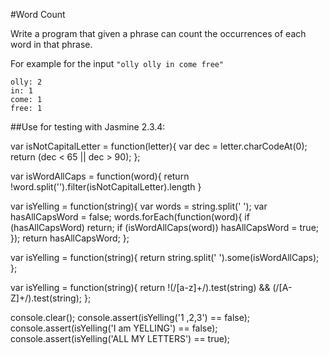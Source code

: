#Word Count

Write a program that given a phrase can count the occurrences of each word in that phrase.

For example for the input `"olly olly in come free"`

```plain
olly: 2
in: 1
come: 1
free: 1
```
##Use for testing with Jasmine 2.3.4:

var isNotCapitalLetter = function(letter){
	var dec = letter.charCodeAt(0);
	return (dec < 65 || dec > 90);
};

var isWordAllCaps = function(word){
	return !word.split('').filter(isNotCapitalLetter).length
}

var isYelling = function(string){
	var words = string.split(' ');
	var hasAllCapsWord = false;
	words.forEach(function(word){
		if (hasAllCapsWord) return;
		if (isWordAllCaps(word)) hasAllCapsWord = true;
	});
  	return hasAllCapsWord;
};

var isYelling = function(string){
	return string.split(' ').some(isWordAllCaps);
};

var isYelling = function(string){
	return !(/[a-z]+/).test(string) && (/[A-Z]+/).test(string);
};

console.clear();
console.assert(isYelling('1 ,2,3') == false);
console.assert(isYelling('I am YELLING') == false);
console.assert(isYelling('ALL MY LETTERS') == true);
